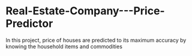 # Real-Estate-Company---Price-Predictor

In this project, price of houses are predicted to its maximum accuracy by knowing the household items and commodities

